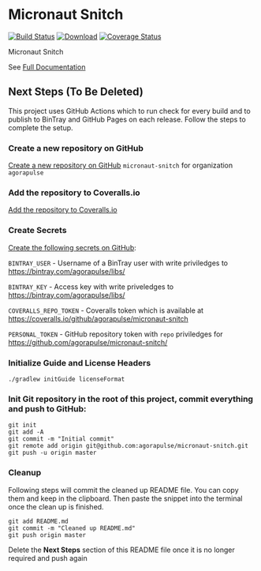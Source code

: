 # Micronaut Snitch

[![Build Status](https://github.com/agorapulse/micronaut-snitch/workflows/Check/badge.svg)](https://github.com/agorapulse/micronaut-snitch/actions)
[![Download](https://api.bintray.com/packages/agorapulse/libs/micronaut-snitch/images/download.svg)](https://bintray.com/agorapulse/libs/micronaut-snitch/_latestVersion)
[![Coverage Status](https://coveralls.io/repos/github/agorapulse/micronaut-snitch/badge.svg?branch=master)](https://coveralls.io/github/agorapulse/micronaut-snitch?branch=master)

Micronaut Snitch

See [Full Documentation][DOCS]

[DOCS]: https://agorapulse.github.io/micronaut-snitch


## Next Steps (To Be Deleted)

This project uses GitHub Actions which to run check for every build and to publish to BinTray and GitHub Pages on each release. Follow the steps to complete the setup.

### Create a new repository on GitHub 
[Create a new repository on GitHub][1] `micronaut-snitch` for organization `agorapulse`

### Add the repository to Coveralls.io

[Add the repository to Coveralls.io][2]

### Create Secrets
[Create the following secrets on GitHub][3]:

`BINTRAY_USER` - Username of a BinTray user with write priviledges to https://bintray.com/agorapulse/libs/

`BINTRAY_KEY` - Access key with write priveledges to https://bintray.com/agorapulse/libs/

`COVERALLS_REPO_TOKEN` - Coveralls token which is available at https://coveralls.io/github/agorapulse/micronaut-snitch

`PERSONAL_TOKEN` - GitHub repository token with `repo` priviledges for https://github.com/agorapulse/micronaut-snitch/
 
### Initialize Guide and License Headers

```
./gradlew initGuide licenseFormat
```
 
### Init Git repository in the root of this project, commit everything and push to GitHub:
  
```
git init
git add -A
git commit -m "Initial commit"
git remote add origin git@github.com:agorapulse/micronaut-snitch.git
git push -u origin master
```

### Cleanup

Following steps will commit the cleaned up README file. You can copy them and keep in the clipboard. 
Then paste the snippet into the terminal once the clean up is finished. 
```
git add README.md
git commit -m "Cleaned up README.md"
git push origin master
```

Delete the **Next Steps** section of this README file once it is no longer required and push again 

[1]: https://github.com/new
[2]: https://coveralls.io/repos/new
[3]: https://github.com/agorapulse/micronaut-snitch/settings/secrets
